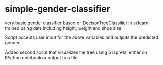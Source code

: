 # simple-gender-classifier
very basic gender classifier based on DecisonTreeClassifier in sklearn trained using data including height, weight and shoe size.

Script accepts user input for the above variables and outputs the predicted gender.

Added second script that visualizes the tree using Graphviz, either on IPython notebook or output to a file.
